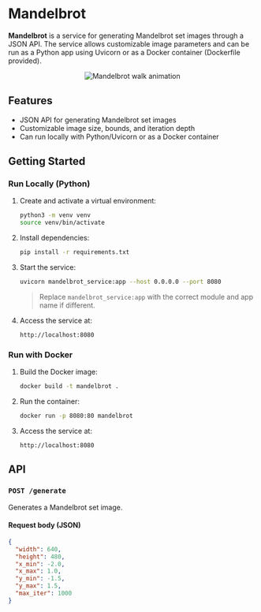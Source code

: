 # Mandelbrot

**Mandelbrot** is a service for generating Mandelbrot set images through a JSON API. The service allows customizable image parameters and can be run as a Python app using Uvicorn or as a Docker container (Dockerfile provided).

<p align="center">
  <img src="walk.png" alt="Mandelbrot walk animation" />
</p>

## Features

- JSON API for generating Mandelbrot set images
- Customizable image size, bounds, and iteration depth
- Can run locally with Python/Uvicorn or as a Docker container

## Getting Started

### Run Locally (Python)

1. Create and activate a virtual environment:

   ```bash
   python3 -m venv venv
   source venv/bin/activate
   ```

2. Install dependencies:

   ```bash
   pip install -r requirements.txt
   ```

3. Start the service:

   ```bash
   uvicorn mandelbrot_service:app --host 0.0.0.0 --port 8080
   ```

   > Replace `mandelbrot_service:app` with the correct module and app name if different.

4. Access the service at:

   ```
   http://localhost:8080
   ```

### Run with Docker

1. Build the Docker image:

   ```bash
   docker build -t mandelbrot .
   ```

2. Run the container:

   ```bash
   docker run -p 8080:80 mandelbrot
   ```

3. Access the service at:

   ```
   http://localhost:8080
   ```

## API

### `POST /generate`

Generates a Mandelbrot set image.

#### Request body (JSON)

```json
{
  "width": 640,
  "height": 480,
  "x_min": -2.0,
  "x_max": 1.0,
  "y_min": -1.5,
  "y_max": 1.5,
  "max_iter": 1000
}
```
